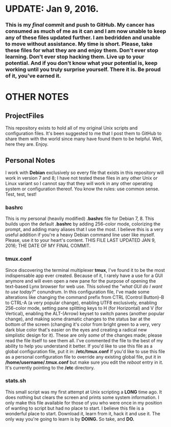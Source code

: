 # UPDATE: Jan 9, 2016.

### This is my _final_ commit and push to **GitHub**. My cancer has consumed as much of me as it can and I am now unable to keep any of these files updated further. I am bedridden and unable to move without assistance. My time is short. Please, take these files for what they are and enjoy them. Don't ever stop learning. Don't ever stop hacking them. Live up to your potential. And if you don't know what your potential is, keep working until you truly surprise yourself. There it is. Be proud of it, you've earned it.

# OTHER NOTES

## ProjectFiles
This repository exists to hold all of my original Unix scripts and configuration files. It's been suggested to me that I post them to GitHub to share them with the world since many have found them to be helpful. Well, here they are. Enjoy.

## Personal Notes
I work with **Debian** exclusively so every file that exists in this repository will work in version 7 and 8; I have not tested these files in any other Unix or Linux variant so I cannot say that they will work in any other operating system or configuration thereof. You know the rules: use common sense. Test, test, test!

### bashrc
This is my personal (heavily modified) **.bashrc** file for Debian 7, 8. This builds upon the default **.bashrc** by adding 256-color mode, colorizing the prompt, and adding many aliases that I use the most. I believe this is a very useful addition if you're a heavy Debian command line user like myself. Please, use it to your heart's content. THIS FILE LAST UPDATED JAN 9, 2016; THE DATE OF MY FINAL COMMIT.

### tmux.conf
Since discovering the terminal multiplexer **tmux**, I've found it to be the most indispensable app ever created. Because of it, I rarely have a use for a GUI anymore and will even open a new pane for the purpose of opening the text-based Lynx browser for web use. This solved the "_what GUI do I want to use today?_" conundrum. In this configuration file, I've made some alterations like changing the command prefix from CTRL (Control Button)-B to CTRL-A (a very popular change), enabling UTF8 exclusively, enabling 256-color mode, setting pane splitting keys to H (for Horizontal) and V (for Vertical), enabling the ALT-(Arrow) keyset to switch panes (another popular change), and making some dramatic changes to the status bar at the bottom of the screen (changing it's color from bright green to a very, very dark blue color that's easier on the eyes and creating a radical new simplistic design for it). These are only _some_ of the changes made; please read the file itself to see them all. I've commented the file to the best of my ability to help you understand it better. If you'd like to use this file as a global configuration file, put it in: **/etc/tmux.conf** If you'd like to use this file as a personal configuration file to override any existing global file, put it in **/home/username/.tmux.conf** but make sure you edit the _reboot_ entry in it. It's currently pointing to the **/etc** directory.

### stats.sh
This small script was my first attempt at Unix scripting a **LONG** time ago. It does nothing but clears the screen and prints some system information. I only make this file available for those of you who were once in my position of wanting to script but had no place to start. I believe this file is a wonderful place to start. Download it, learn from it, hack it and use it. The only way you're going to learn is by **DOING.** So take, and **DO.**
